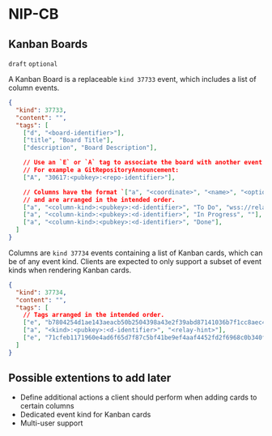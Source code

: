 NIP-CB
======

Kanban Boards
-------

`draft` `optional`

A Kanban Board is a replaceable `kind 37733` event, which includes a list of column events.

```json
{
  "kind": 37733,
  "content": "",
  "tags": [
    ["d", "<board-identifier>"],
    ["title", "Board Title"],
    ["description", "Board Description"],

    // Use an `E` or `A` tag to associate the board with another event. 
    // For example a GitRepositoryAnnouncement:
    ["A", "30617:<pubkey>:<repo-identifier>"],

    // Columns have the format `["a", "<coordinate>", "<name>", "<optional-relay-hint>"]` 
    // and are arranged in the intended order. 
    ["a", "<column-kind>:<pubkey>:<d-identifier>", "To Do", "wss://relay.lol"],
    ["a", "<column-kind>:<pubkey>:<d-identifier>", "In Progress", ""],
    ["a", "<column-kind>:<pubkey>:<d-identifier>", "Done"],
  ]
}
```

Columns are `kind 37734` events containing a list of Kanban cards, which can be of any event kind.
Clients are expected to only support a subset of event kinds when rendering Kanban cards.

```json
{
  "kind": 37734,
  "content": "",
  "tags": [
    // Tags arranged in the intended order.
    ["e", "b7804254d1ae143aeacb50b2504398a43e2f39abd87141036b7f1cc8aec4069e", "<relay-hint>"],
    ["a", "<kind>:<pubkey>:<d-identifier>", "<relay-hint>"],
    ["e", "71cfeb1171960e4ad6f65d7f87c5bf41be9ef4aaf4452fd2f6968c0b340f79d7", "<relay-hint>"],
  ]
}
```
  
## Possible extentions to add later

- Define additional actions a client should perform when adding cards to certain columns 
- Dedicated event kind for Kanban cards
- Multi-user support

